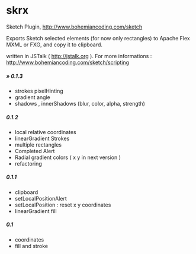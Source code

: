 skrx
====
Sketch Plugin, http://www.bohemiancoding.com/sketch

Exports Sketch selected elements (for now only rectangles) to Apache Flex MXML or FXG, and copy it to clipboard.

written in JSTalk ( http://jstalk.org ). For more informations : http://www.bohemiancoding.com/sketch/scripting

##### » 0.1.3
- strokes pixelHinting
- gradient angle
- shadows , innerShadows (blur, color, alpha, strength)

##### 0.1.2
- local relative coordinates
- linearGradient Strokes 
- multiple rectangles
- Completed Alert
- Radial gradient colors ( x y in next version )
- refactoring

##### 0.1.1
- clipboard
- setLocalPositionAlert
- setLocalPosition : reset x y coordinates
- linearGradient fill

##### 0.1
-  coordinates
-  fill and stroke
